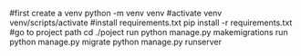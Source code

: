 #first create a venv
python -m venv venv
#activate venv 
venv/scripts/activate
#install requirements.txt
pip install -r requirements.txt
#go to project path
cd ./poject
run python manage.py makemigrations
run python manage.py migrate
python manage.py runserver


